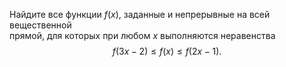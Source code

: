 Найдите все функции $f(x)$, заданные и непрерывные на всей вещественной  
прямой, для которых при любом $x$ выполняются неравенства
$$f(3x-2)\leq f(x)\leq f(2x-1).$$